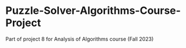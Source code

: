 # Puzzle-Solver-Algorithms-Course-Project
Part of project 8 for Analysis of Algorithms course (Fall 2023)
